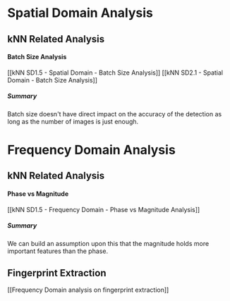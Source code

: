 # Spatial Domain Analysis
## kNN Related Analysis
#### Batch Size Analysis
[[kNN SD1.5 - Spatial Domain - Batch Size Analysis]]
[[kNN SD2.1 - Spatial Domain - Batch Size Analysis]]
##### Summary
Batch size doesn't have direct impact on the accuracy of the detection as long as the number of images is just enough.
# Frequency Domain Analysis
## kNN Related Analysis
#### Phase vs Magnitude
[[kNN SD1.5 - Frequency Domain - Phase vs Magnitude Analysis]]
##### Summary
We can build an assumption upon this that the magnitude holds more important features than the phase.
## Fingerprint Extraction
[[Frequency Domain analysis on fingerprint extraction]]
